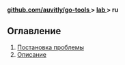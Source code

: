 <h4> 
    <a href="../../../../README.md" align="center"> github.com/auvitly/go-tools </a> 
    > 
    <a href="../../README.md" align="center"> lab </a>
    >
    ru
</h4>

## Оглавление
1. [Постановка проблемы](#problem)
2. [Описание](#desc)